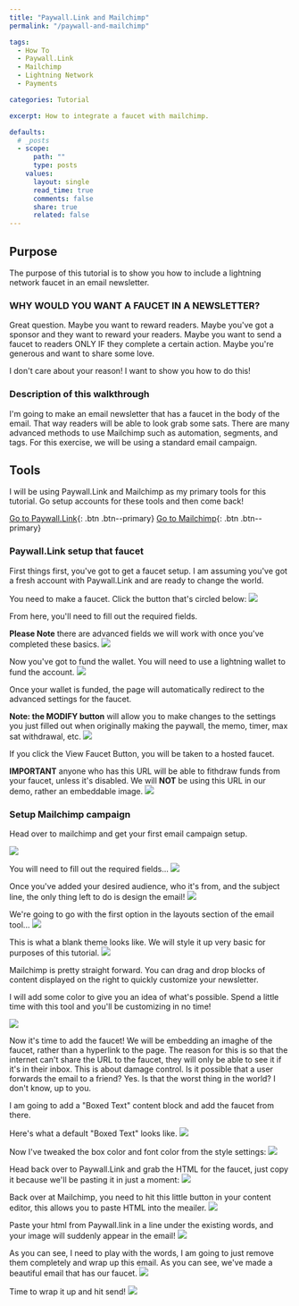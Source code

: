 ```yaml
---
title: "Paywall.Link and Mailchimp"
permalink: "/paywall-and-mailchimp" 

tags:
  - How To
  - Paywall.Link
  - Mailchimp
  - Lightning Network
  - Payments

categories: Tutorial

excerpt: How to integrate a faucet with mailchimp.

defaults:
  # _posts
  - scope:
      path: ""
      type: posts
    values:
      layout: single
      read_time: true
      comments: false
      share: true
      related: false
---
```


## Purpose
The purpose of this tutorial is to show you how to include a lightning network faucet in an email newsletter.

### WHY WOULD YOU WANT A FAUCET IN A NEWSLETTER?
Great question. Maybe you want to reward readers. Maybe you've got a sponsor and they want to reward your readers. Maybe you want to send a faucet to readers ONLY IF they complete a certain action. Maybe you're generous and want to share some love.

I don't care about your reason! I want to show you how to do this!

### Description of this walkthrough
I'm going to make an email newsletter that has a faucet in the body of the email. That way readers will be able to look grab some sats. There are many advanced methods to use Mailchimp such as automation, segments, and tags. For this exercise, we will be using a standard email campaign. 

## Tools
I will be using Paywall.Link and Mailchimp as my primary tools for this tutorial. Go setup accounts for these tools and then come back!

[Go to Paywall.Link](https://paywall.link/){: .btn .btn--primary}
[Go to Mailchimp](https://mailchimp.com/){: .btn .btn--primary}

### Paywall.Link setup that faucet
First things first, you've got to get a faucet setup. I am assuming you've got a fresh account with Paywall.Link and are ready to change the world. 

You need to make a faucet. Click the button that's circled below:
![](/assets/images/paywall/capture1.png)

From here, you'll need to fill out the required fields. 

**Please Note** there are advanced fields we will work with once you've completed these basics.
![](/assets/images/paywall/capture2.png)

Now you've got to fund the wallet. You will need to use a lightning wallet to fund the account. 
![](/assets/images/paywall/capture3.png)

Once your wallet is funded, the page will automatically redirect to the advanced settings for the faucet. 

**Note: the MODIFY button** will allow you to make changes to the settings you just filled out when originally making the paywall, the memo, timer, max sat withdrawal, etc.
![](/assets/images/paywall/capture4.png)

If you click the View Faucet Button, you will be taken to a hosted faucet. 

**IMPORTANT** anyone who has this URL will be able to fithdraw funds from your faucet, unless it's disabled. We will **NOT** be using this URL in our demo, rather an embeddable image.
![](/assets/images/paywall/capture5.png)

### Setup Mailchimp campaign
Head over to mailchimp and get your first email campaign setup.

![](/assets/images/paywall/capture6.png)

You will need to fill out the required fields...
![](/assets/images/paywall/capture7.png)

Once you've added your desired audience, who it's from, and the subject line, the only thing left to do is design the email!
![](/assets/images/paywall/capture8.png)

We're going to go with the first option in the layouts section of the email tool...
![](/assets/images/paywall/capture9.png)

This is what a blank theme looks like. We will style it up very basic for purposes of this tutorial. 
![](/assets/images/paywall/capture10.png)

Mailchimp is pretty straight forward. You can drag and drop blocks of content displayed on the right to quickly customize your newsletter.

I will add some color to give you an idea of what's possible. Spend a little time with this tool and you'll be customizing in no time!

![](/assets/images/paywall/capture11.png)

Now it's time to add the faucet! We will be embedding an imaghe of the faucet, rather than a hyperlink to the page. The reason for this is so that the internet can't share the URL to the faucet, they will only be able to see it if it's in their inbox. This is about damage control. Is it possible that a user forwards the email to a friend? Yes. Is that the worst thing in the world? I don't know, up to you. 

I am going to add a "Boxed Text" content block and add the faucet from there.

Here's what a default "Boxed Text" looks like.
![](/assets/images/paywall/capture12.png)

Now I've tweaked the box color and font color from the style settings:
![](/assets/images/paywall/capture13.png)

Head back over to Paywall.Link and grab the HTML for the faucet, just copy it because we'll be pasting it in just a moment:
![](/assets/images/paywall/capture14.png)

Back over at Mailchimp, you need to hit this little button in your content editor, this allows you to paste HTML into the meailer.
![](/assets/images/paywall/capture15.png)

Paste your html from Paywall.link in a line under the existing words, and your image will suddenly appear in the email!
![](/assets/images/paywall/capture16.png)

As you can see, I need to play with the words, I am going to just remove them completely and wrap up this email. As you can see, we've made a beautiful email that has our faucet.
![](/assets/images/paywall/capture17.png)

Time to wrap it up and hit send!
![](/assets/images/paywall/capture18.png)







